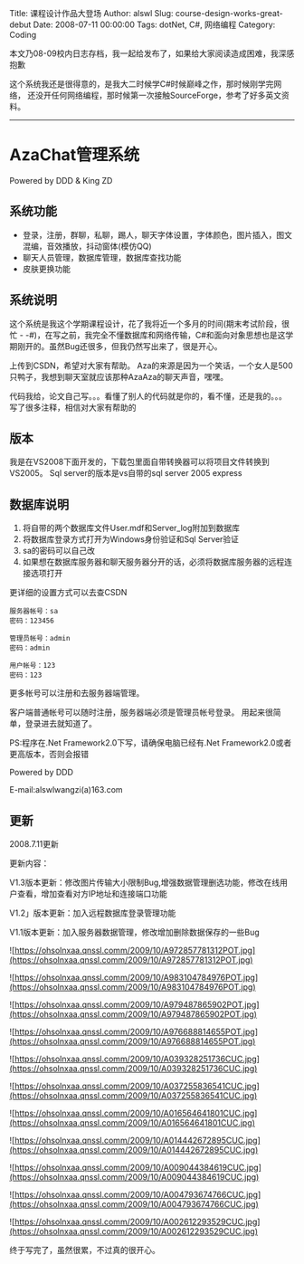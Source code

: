 Title: 课程设计作品大登场
Author: alswl
Slug: course-design-works-great-debut
Date: 2008-07-11 00:00:00
Tags: dotNet, C#, 网络编程
Category: Coding

本文乃08-09校内日志存档，我一起给发布了，如果给大家阅读造成困难，我深感抱歉

这个系统我还是很得意的，是我大二时候学C#时候巅峰之作，那时候刚学完网络，
还没开任何网络编程，那时候第一次接触SourceForge，参考了好多英文资料。

----

# AzaChat管理系统 #
Powered by DDD & King ZD

## 系统功能 ##

* 登录，注册，群聊，私聊，踢人，聊天字体设置，字体颜色，图片插入，图文混编，音效播放，抖动窗体(模仿QQ)
* 聊天人员管理，数据库管理，数据库查找功能
* 皮肤更换功能

## 系统说明 ##

这个系统是我这个学期课程设计，花了我将近一个多月的时间(期末考试阶段，很忙 - -#)，在写之前，我完全不懂数据库和网络传输，C#和面向对象思想也是这学期刚开的。虽然Bug还很多，但我仍然写出来了，很是开心。

上传到CSDN，希望对大家有帮助。 
Aza的来源是因为一个笑话，一个女人是500只鸭子，我想到聊天室就应该那种AzaAza的聊天声音，嘿嘿。

代码我给，论文自己写。。。看懂了别人的代码就是你的，看不懂，还是我的。。。
写了很多注释，相信对大家有帮助的

## 版本 ##

我是在VS2008下面开发的，下载包里面自带转换器可以将项目文件转换到VS2005。
Sql server的版本是vs自带的sql server 2005 express

## 数据库说明 ##

1. 将自带的两个数据库文件User.mdf和Server_log附加到数据库
1. 将数据库登录方式打开为Windows身份验证和Sql Server验证
1. sa的密码可以自己改
1. 如果想在数据库服务器和聊天服务器分开的话，必须将数据库服务器的远程连接选项打开

更详细的设置方式可以去查CSDN

```
服务器帐号：sa
密码：123456

管理员帐号：admin
密码：admin

用户帐号：123
密码：123
```

更多帐号可以注册和去服务器端管理。

客户端普通帐号可以随时注册，服务器端必须是管理员帐号登录。
用起来很简单，登录进去就知道了。

PS:程序在.Net Framework2.0下写，请确保电脑已经有.Net Framework2.0或者更高版本，否则会报错

Powered by DDD

E-mail:alswlwangzi(a)163.com

## 更新 ##

2008.7.11更新

更新内容：

V1.3版本更新：修改图片传输大小限制Bug,增强数据管理删选功能，修改在线用户查看，增加查看对方IP地址和连接端口功能

V1.2」版本更新：加入远程数据库登录管理功能

V1.1版本更新：加入服务器数据管理，修改增加删除数据保存的一些Bug

![https://ohsolnxaa.qnssl.comm/2009/10/A972857781312POT.jpg](https://ohsolnxaa.qnssl.comm/2009/10/A972857781312POT.jpg)

![https://ohsolnxaa.qnssl.comm/2009/10/A983104784976POT.jpg](https://ohsolnxaa.qnssl.comm/2009/10/A983104784976POT.jpg)


![https://ohsolnxaa.qnssl.comm/2009/10/A979487865902POT.jpg](https://ohsolnxaa.qnssl.comm/2009/10/A979487865902POT.jpg)

![https://ohsolnxaa.qnssl.comm/2009/10/A976688814655POT.jpg](https://ohsolnxaa.qnssl.comm/2009/10/A976688814655POT.jpg)

![https://ohsolnxaa.qnssl.comm/2009/10/A039328251736CUC.jpg](https://ohsolnxaa.qnssl.comm/2009/10/A039328251736CUC.jpg)

![https://ohsolnxaa.qnssl.comm/2009/10/A037255836541CUC.jpg](https://ohsolnxaa.qnssl.comm/2009/10/A037255836541CUC.jpg)

![https://ohsolnxaa.qnssl.comm/2009/10/A016564641801CUC.jpg](https://ohsolnxaa.qnssl.comm/2009/10/A016564641801CUC.jpg)

![https://ohsolnxaa.qnssl.comm/2009/10/A014442672895CUC.jpg](https://ohsolnxaa.qnssl.comm/2009/10/A014442672895CUC.jpg)

![https://ohsolnxaa.qnssl.comm/2009/10/A009044384619CUC.jpg](https://ohsolnxaa.qnssl.comm/2009/10/A009044384619CUC.jpg)

![https://ohsolnxaa.qnssl.comm/2009/10/A004793674766CUC.jpg](https://ohsolnxaa.qnssl.comm/2009/10/A004793674766CUC.jpg)

![https://ohsolnxaa.qnssl.comm/2009/10/A002612293529CUC.jpg](https://ohsolnxaa.qnssl.comm/2009/10/A002612293529CUC.jpg)


终于写完了，虽然很累，不过真的很开心。
